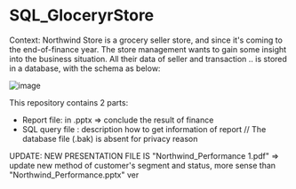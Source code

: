 # SQL_GloceryrStore

Context: Northwind Store is a grocery seller store, and since it's coming to the end-of-finance year.
The store management wants to gain some insight into the business situation. 
All their data of seller and transaction .. is stored in a database, with the schema as below:

![image](https://github.com/16042022/SQL_GloceryStore/assets/103804572/f0e73030-97f6-4c16-903c-316b2889f996)

This repository contains 2 parts:
- Report file: in .pptx => conclude the result of finance
- SQL query file : description how to get information of report
// The database file (.bak) is absent for privacy reason

UPDATE:
NEW PRESENTATION FILE IS "Northwind_Performance 1.pdf" => update new method of customer's segment and status, more sense than "Northwind_Performance.pptx" ver
